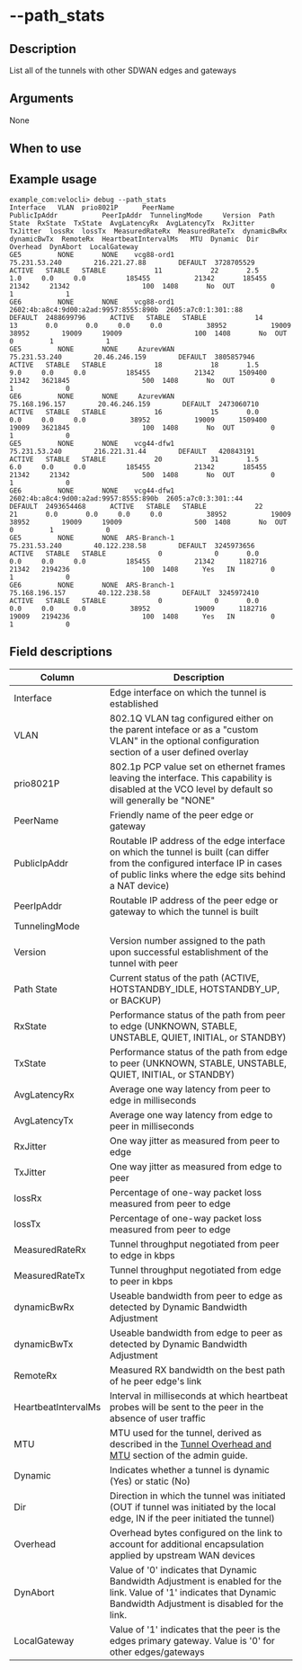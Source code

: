 #	--path_stats

##	Description
List all of the tunnels with other SDWAN edges and gateways

##  Arguments
None

##  When to use


##  Example usage
```
example_com:velocli> debug --path_stats
Interface   VLAN  prio8021P      PeerName                           PublicIpAddr           PeerIpAddr  TunnelingMode     Version  Path State  RxState  TxState  AvgLatencyRx  AvgLatencyTx  RxJitter  TxJitter  lossRx  lossTx  MeasuredRateRx  MeasuredRateTx  dynamicBwRx  dynamicBwTx  RemoteRx  HeartbeatIntervalMs   MTU  Dynamic  Dir  Overhead  DynAbort  LocalGateway
GE5         NONE       NONE    vcg88-ord1                          75.231.53.240        216.221.27.88        DEFAULT  3728705529      ACTIVE   STABLE   STABLE            11            22       2.5       1.0     0.0     0.0          185455           21342       185455        21342     21342                  100  1408       No  OUT         0         1             1
GE6         NONE       NONE    vcg88-ord1  2602:4b:a8c4:9d00:a2ad:9957:8555:890b  2605:a7c0:1:301::88        DEFAULT  2488699796      ACTIVE   STABLE   STABLE            14            13       0.0       0.0     0.0     0.0           38952           19009        38952        19009     19009                  100  1408       No  OUT         0         1             1
GE5         NONE       NONE     AzurevWAN                          75.231.53.240        20.46.246.159        DEFAULT  3805857946      ACTIVE   STABLE   STABLE            18            18       1.5       9.0     0.0     0.0          185455           21342      1509400        21342   3621845                  500  1408       No  OUT         0         1             0
GE6         NONE       NONE     AzurevWAN                         75.168.196.157        20.46.246.159        DEFAULT  2473060710      ACTIVE   STABLE   STABLE            16            15       0.0       0.0     0.0     0.0           38952           19009      1509400        19009   3621845                  100  1408       No  OUT         0         1             0
GE5         NONE       NONE    vcg44-dfw1                          75.231.53.240        216.221.31.44        DEFAULT   420843191      ACTIVE   STABLE   STABLE            20            31       1.5       6.0     0.0     0.0          185455           21342       185455        21342     21342                  500  1408       No  OUT         0         1             0
GE6         NONE       NONE    vcg44-dfw1  2602:4b:a8c4:9d00:a2ad:9957:8555:890b  2605:a7c0:3:301::44        DEFAULT  2493654468      ACTIVE   STABLE   STABLE            22            21       0.0       0.0     0.0     0.0           38952           19009        38952        19009     19009                  500  1408       No  OUT         0         1             0
GE5         NONE       NONE  ARS-Branch-1                          75.231.53.240        40.122.238.58        DEFAULT  3245973656      ACTIVE   STABLE   STABLE             0             0       0.0       0.0     0.0     0.0          185455           21342      1182716        21342   2194236                  100  1408      Yes   IN         0         1             0
GE6         NONE       NONE  ARS-Branch-1                         75.168.196.157        40.122.238.58        DEFAULT  3245972410      ACTIVE   STABLE   STABLE             0             0       0.0       0.0     0.0     0.0           38952           19009      1182716        19009   2194236                  100  1408      Yes   IN         0         1             0

```

##  Field descriptions
| Column | Description |
|---|---|
| Interface | Edge interface on which the tunnel is established |
| VLAN | 802.1Q VLAN tag configured either on the parent inteface or as a "custom VLAN" in the optional configuration section of a user defined overlay  |
| prio8021P | 802.1p PCP value set on ethernet frames leaving the interface.  This capability is disabled at the VCO level by default so will generally be "NONE" |
| PeerName | Friendly name of the peer edge or gateway  |
| PublicIpAddr | Routable IP address of the edge interface on which the tunnel is built (can differ from the configured interface IP in cases of public links where the edge sits behind a NAT device) |
| PeerIpAddr | Routable IP address of the peer edge or gateway to which the tunnel is built |
| TunnelingMode |  |
| Version | Version number assigned to the path upon successful establishment of the tunnel with peer |
| Path State | Current status of the path (ACTIVE, HOTSTANDBY_IDLE, HOTSTANDBY_UP, or BACKUP) |
| RxState | Performance status of the path from peer to edge (UNKNOWN, STABLE, UNSTABLE, QUIET, INITIAL, or STANDBY) |
| TxState | Performance status of the path from edge to peer (UNKNOWN, STABLE, UNSTABLE, QUIET, INITIAL, or STANDBY) |
| AvgLatencyRx | Average one way latency from peer to edge in milliseconds |
| AvgLatencyTx | Average one way latency from edge to peer in milliseconds |
| RxJitter | One way jitter as measured from peer to edge |
| TxJitter | One way jitter as measured from edge to peer |
| lossRx | Percentage of one-way packet loss measured from peer to edge |
| lossTx | Percentage of one-way packet loss measured from peer to edge |
| MeasuredRateRx | Tunnel throughput negotiated from peer to edge in kbps |
| MeasuredRateTx | Tunnel throughput negotiated from edge to peer in kbps |
| dynamicBwRx | Useable bandwidth from peer to edge as detected by Dynamic Bandwidth Adjustment |
| dynamicBwTx | Useable bandwidth from edge to peer as detected by Dynamic Bandwidth Adjustment |
| RemoteRx | Measured RX bandwidth on the best path of he peer edge's link |
| HeartbeatIntervalMs | Interval in milliseconds at which heartbeat probes will be sent to the peer in the absence of user traffic |
| MTU | MTU used for the tunnel, derived as described in the [Tunnel Overhead and MTU](https://techdocs.broadcom.com/us/en/vmware-sde/velocloud-sase/vmware-velocloud-sd-wan/6-2/sd-wan-administration-guide/overview-3-admin/tunnel-overhead-and-mtu-admin.html) section of the admin guide. |
| Dynamic | Indicates whether a tunnel is dynamic (Yes) or static (No) |
| Dir | Direction in which the tunnel was initiated (OUT if tunnel was initiated by the local edge, IN if the peer initiated the tunnel) |
| Overhead | Overhead bytes configured on the link to account for additional encapsulation applied by upstream WAN devices |
| DynAbort | Value of '0' indicates that Dynamic Bandwidth Adjustment is enabled for the link.  Value of '1' indicates that Dynamic Bandwidth Adjustment is disabled for the link. |
| LocalGateway | Value of '1' indicates that the peer is the edges primary gateway. Value is '0' for other edges/gateways |
